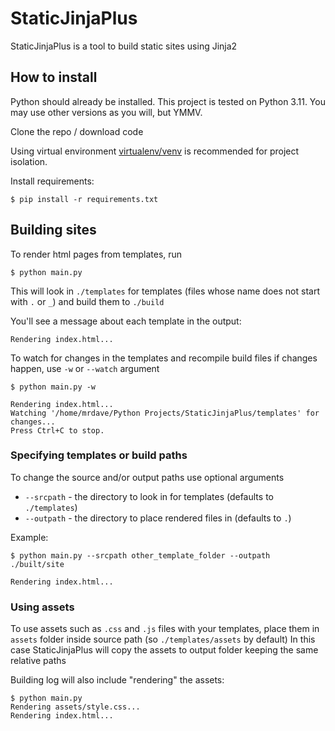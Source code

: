 # StaticJinjaPlus

StaticJinjaPlus is a tool to build static sites using Jinja2

## How to install

Python should already be installed. This project is tested on Python 3.11. You may use other versions as you will, but YMMV.

Clone the repo / download code

Using virtual environment [virtualenv/venv](https://docs.python.org/3/library/venv.html) is recommended for project isolation.

Install requirements:
```commandline
$ pip install -r requirements.txt
```

## Building sites

To render html pages from templates, run
```commandline
$ python main.py
```
This will look in `./templates` for templates (files whose name does not start with `.` or `_`) and build them to `./build`

You'll see a message about each template in the output:
```commandline
Rendering index.html...
```

To watch for changes in the templates and recompile build files if changes happen, use `-w` or `--watch` argument
```commandline
$ python main.py -w

Rendering index.html...
Watching '/home/mrdave/Python Projects/StaticJinjaPlus/templates' for changes...
Press Ctrl+C to stop.
```

### Specifying templates or build paths

To change the source and/or output paths use optional arguments  
- `--srcpath` - the directory to look in for templates (defaults to `./templates`)  
- `--outpath` - the directory to place rendered files in (defaults to `.`)

Example:
```commandline
$ python main.py --srcpath other_template_folder --outpath ./built/site

Rendering index.html...
```

### Using assets

To use assets such as `.css` and `.js` files with your templates, place them in `assets` folder inside source path (so `./templates/assets` by default)
In this case StaticJinjaPlus will copy the assets to output folder keeping the same relative paths

Building log will also include "rendering" the assets:

```commandline
$ python main.py
Rendering assets/style.css...
Rendering index.html...
```